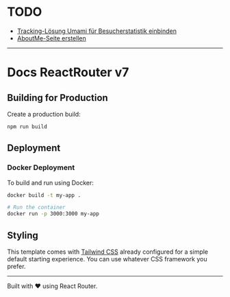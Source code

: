 # TODO
- [Tracking-Lösung Umami für Besucherstatistik einbinden](https://umami.is/docs/track-outbound-links)
- [AboutMe-Seite erstellen]()

---

# Docs ReactRouter v7

## Building for Production

Create a production build:

```bash
npm run build
```

## Deployment

### Docker Deployment

To build and run using Docker:

```bash
docker build -t my-app .

# Run the container
docker run -p 3000:3000 my-app
```

## Styling

This template comes with [Tailwind CSS](https://tailwindcss.com/) already configured for a simple default starting experience. You can use whatever CSS framework you prefer.

---

Built with ❤️ using React Router.
